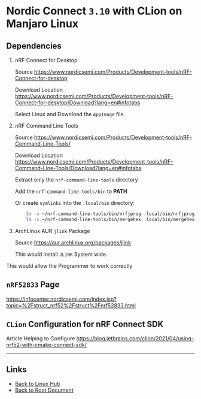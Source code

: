 # Nordic Connect `3.10` with CLion on Manjaro Linux

## Dependencies

1. nRF Connect for Desktop

    Source
    <https://www.nordicsemi.com/Products/Development-tools/nRF-Connect-for-desktop>

    Download Location
    <https://www.nordicsemi.com/Products/Development-tools/nRF-Connect-for-desktop/Download?lang=en#infotabs>

    Select Linux and Download the `AppImage` file.

2. nRF Command Line Tools

    Source
    <https://www.nordicsemi.com/Products/Development-tools/nRF-Command-Line-Tools/>

    Download Location
    <https://www.nordicsemi.com/Products/Development-tools/nRF-Command-Line-Tools/Download?lang=en#infotabs>

    Extract only the `nrf-command-line-tools` directory

    Add the `nrf-command-line-tools/bin` to **PATH**

    Or create `symlinks` into the `.local/bin` directory:

    ```sh
        ln -s ~/nrf-command-line-tools/bin/nrfjprog .local/bin/nrfjprog
        ln -s ~/nrf-command-line-tools/bin/mergehex .local/bin/mergehex
    ```

3. ArchLinux AUR `jlink` Package

    Source
    <https://aur.archlinux.org/packages/jlink>

    This would install `JLINK` System wide.

This would allow the Programmer to work correctly

## `nRF52833` Page

<https://infocenter.nordicsemi.com/index.jsp?topic=%2Fstruct_nrf52%2Fstruct%2Fnrf52833.html>


## `CLion` Configuration for nRF Connect SDK

Article Helping to Configure
<https://blog.jetbrains.com/clion/2021/04/using-nrf52-with-cmake-connect-sdk/>

----
<!-- Footer Begins Here -->
## Links

- [Back to Linux Hub](./README.md)
- [Back to Root Document](../README.md)
